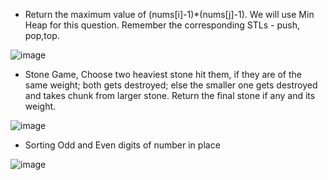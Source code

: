 - Return the maximum value of (nums[i]-1)*(nums[j]-1). We will use Min Heap for this question. Remember the corresponding STLs -  push, pop,top.

![image](https://user-images.githubusercontent.com/64318469/182067548-99b1656a-dcbd-4363-a356-b3c54e782ccf.png)

- Stone Game, Choose two heaviest stone hit them, if they are of the same weight; both gets destroyed; else the smaller one gets destroyed and takes chunk from larger stone. Return the final stone if any and its weight.

![image](https://user-images.githubusercontent.com/64318469/182120255-d845c719-4025-4eb8-8185-f92ee2c003ba.png)

- Sorting Odd and Even digits of number in place

![image](https://user-images.githubusercontent.com/64318469/182163125-ec368e9f-c8d3-44a0-bd50-eac21a73f773.png)




